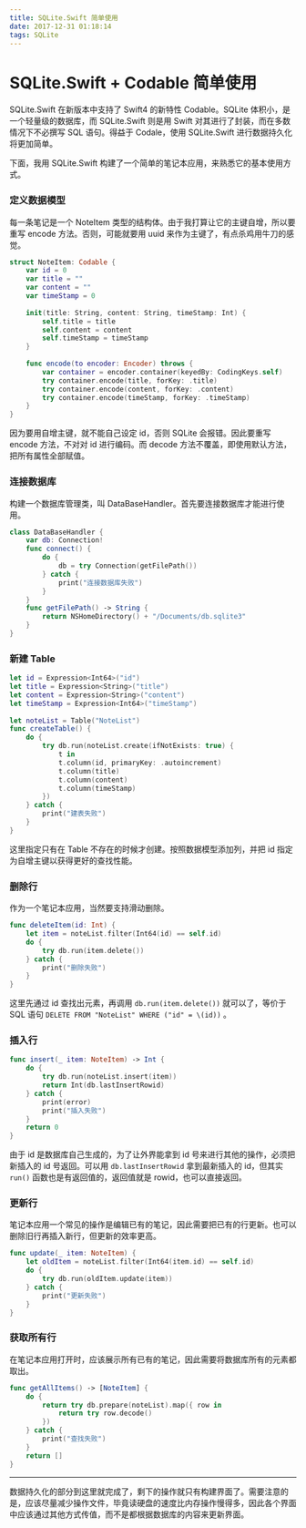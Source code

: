 ```yaml
---
title: SQLite.Swift 简单使用
date: 2017-12-31 01:18:14
tags: SQLite
---
```


# SQLite.Swift + Codable 简单使用

SQLite.Swift 在新版本中支持了 Swift4 的新特性 Codable。SQLite 体积小，是一个轻量级的数据库，而 SQLite.Swift 则是用 Swift 对其进行了封装，而在多数情况下不必撰写 SQL 语句。得益于 Codale，使用 SQLite.Swift 进行数据持久化将更加简单。

下面，我用 SQLite.Swift 构建了一个简单的笔记本应用，来熟悉它的基本使用方式。

### 定义数据模型

每一条笔记是一个 NoteItem 类型的结构体。由于我打算让它的主键自增，所以要重写 encode 方法。否则，可能就要用 uuid 来作为主键了，有点杀鸡用牛刀的感觉。

```swift
struct NoteItem: Codable {
    var id = 0
    var title = ""
    var content = ""
    var timeStamp = 0
    
    init(title: String, content: String, timeStamp: Int) {
        self.title = title
        self.content = content
        self.timeStamp = timeStamp
    }
    
    func encode(to encoder: Encoder) throws {
        var container = encoder.container(keyedBy: CodingKeys.self)
        try container.encode(title, forKey: .title)
        try container.encode(content, forKey: .content)
        try container.encode(timeStamp, forKey: .timeStamp)
    }
}
```

因为要用自增主键，就不能自己设定 id，否则 SQLite 会报错。因此要重写 encode 方法，不对对 id 进行编码。而 decode 方法不覆盖，即使用默认方法，把所有属性全部赋值。

### 连接数据库

构建一个数据库管理类，叫 DataBaseHandler。首先要连接数据库才能进行使用。

```swift
class DataBaseHandler {
    var db: Connection!
    func connect() {
        do {
            db = try Connection(getFilePath())
        } catch {
            print("连接数据库失败")
        }
    }
  	func getFilePath() -> String {
        return NSHomeDirectory() + "/Documents/db.sqlite3"
    }
}
```

### 新建 Table

```swift
let id = Expression<Int64>("id")
let title = Expression<String>("title")
let content = Expression<String>("content")
let timeStamp = Expression<Int64>("timeStamp")
    
let noteList = Table("NoteList")
func createTable() {
    do {
        try db.run(noteList.create(ifNotExists: true) {
            t in
            t.column(id, primaryKey: .autoincrement)
            t.column(title)
            t.column(content)
            t.column(timeStamp)
        })
    } catch {
        print("建表失败")
    }
}
```

这里指定只有在 Table 不存在的时候才创建。按照数据模型添加列，并把 id 指定为自增主键以获得更好的查找性能。

### 删除行

作为一个笔记本应用，当然要支持滑动删除。

```swift
func deleteItem(id: Int) {
    let item = noteList.filter(Int64(id) == self.id)
    do {
        try db.run(item.delete())
    } catch {
        print("删除失败")
    }
}
```

这里先通过 id 查找出元素，再调用 `db.run(item.delete())` 就可以了，等价于 SQL 语句 `DELETE FROM "NoteList" WHERE ("id" = \(id))` 。

### 插入行

```swift
func insert(_ item: NoteItem) -> Int {
    do {
        try db.run(noteList.insert(item))
        return Int(db.lastInsertRowid)
    } catch {
        print(error)
        print("插入失败")
    }
    return 0
}
```

由于 id 是数据库自己生成的，为了让外界能拿到 id 号来进行其他的操作，必须把新插入的 id 号返回。可以用 `db.lastInsertRowid` 拿到最新插入的 id，但其实 `run()` 函数也是有返回值的，返回值就是 rowid，也可以直接返回。

### 更新行

笔记本应用一个常见的操作是编辑已有的笔记，因此需要把已有的行更新。也可以删除旧行再插入新行，但更新的效率更高。

```swift
func update(_ item: NoteItem) {
    let oldItem = noteList.filter(Int64(item.id) == self.id)
    do {
        try db.run(oldItem.update(item))
    } catch {
        print("更新失败")
    }
}
```

### 获取所有行

在笔记本应用打开时，应该展示所有已有的笔记，因此需要将数据库所有的元素都取出。

```swift
func getAllItems() -> [NoteItem] {
    do {
        return try db.prepare(noteList).map({ row in
            return try row.decode()
        })
    } catch {
        print("查找失败")
    }
    return []
}
```

------

数据持久化的部分到这里就完成了，剩下的操作就只有构建界面了。需要注意的是，应该尽量减少操作文件，毕竟读硬盘的速度比内存操作慢得多，因此各个界面中应该通过其他方式传值，而不是都根据数据库的内容来更新界面。